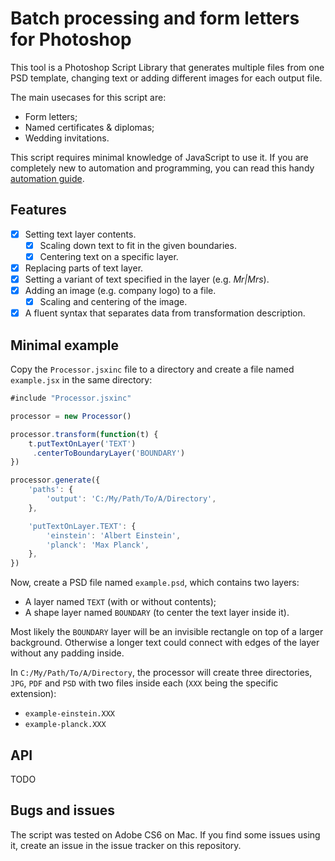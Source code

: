 # Batch processing and form letters for Photoshop

This tool is a Photoshop Script Library that generates multiple files from one
PSD template, changing text or adding different images for each output file.

The main usecases for this script are:

- Form letters;
- Named certificates & diplomas;
- Wedding invitations.

This script requires minimal knowledge of JavaScript to use it. If you are completely
new to automation and programming, you can read this handy [automation guide](https://github.com/dragonee/photoshop-processor/blob/master/docs/kickstart-guide.md).

## Features

- [x] Setting text layer contents.
    - [x] Scaling down text to fit in the given boundaries.
    - [x] Centering text on a specific layer.
- [x] Replacing parts of text layer.
- [x] Setting a variant of text specified in the layer (e.g. *Mr|Mrs*).
- [x] Adding an image (e.g. company logo) to a file.
    - [x] Scaling and centering of the image.
- [x] A fluent syntax that separates data from transformation description.

## Minimal example

Copy the `Processor.jsxinc` file to a directory and create a file named
`example.jsx` in the same directory:

```javascript
#include "Processor.jsxinc"

processor = new Processor()

processor.transform(function(t) {
    t.putTextOnLayer('TEXT')
     .centerToBoundaryLayer('BOUNDARY')
})

processor.generate({
    'paths': {
        'output': 'C:/My/Path/To/A/Directory',
    },

    'putTextOnLayer.TEXT': {
        'einstein': 'Albert Einstein',
        'planck': 'Max Planck',
    },
})
```

Now, create a PSD file named `example.psd`, which contains two layers:

- A layer named `TEXT` (with or without contents);
- A shape layer named `BOUNDARY` (to center the text layer inside it).

Most likely the `BOUNDARY` layer will be an invisible rectangle on top of a larger background.
Otherwise a longer text could connect with edges of the layer without any padding inside.

In `C:/My/Path/To/A/Directory`, the processor will create three directories,
`JPG`, `PDF` and `PSD` with two files inside each (`XXX` being the specific extension):

- `example-einstein.XXX`
- `example-planck.XXX`

## API

TODO

## Bugs and issues

The script was tested on Adobe CS6 on Mac. If you find some issues using it,
create an issue in the issue tracker on this repository.
